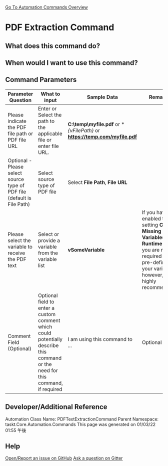 <!--TITLE: PDF Extraction Command -->
<!-- SUBTITLE: a command in the Data Commands group. -->
[Go To Automation Commands Overview](/automation-commands.md)


# PDF Extraction Command


## What does this command do?



## When would I want to use this command?



## Command Parameters
| Parameter Question   	| What to input  	|  Sample Data 	| Remarks  	|
| ---                    | ---               | ---           | ---       |
|Please indicate the PDF file path or PDF file URL|Enter or Select the path to the applicable file or enter file URL.|**C:\temp\myfile.pdf** or **{vFilePath}* or **https://temp.com/myfile.pdf**||
|Optional - Please select source type of PDF file (default is File Path)|Select source type of PDF file|Select **File Path**, **File URL**||
|Please select the variable to receive the PDF text|Select or provide a variable from the variable list|**vSomeVariable**|If you have enabled the setting **Create Missing Variables at Runtime** then you are not required to pre-define your variables, however, it is highly recommended.|
|Comment Field (Optional)|Optional field to enter a custom comment which could potentially describe this command or the need for this command, if required|I am using this command to ...|Optional|










## Developer/Additional Reference
Automation Class Name: PDFTextExtractionCommand
Parent Namespace: taskt.Core.Automation.Commands
This page was generated on 01/03/22 01:55 午後


## Help
[Open/Report an issue on GitHub](https://github.com/saucepleez/taskt/issues/new)
[Ask a question on Gitter](https://gitter.im/taskt-rpa/Lobby)
